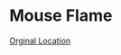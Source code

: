 # Mouse Flame

[Orginal Location](http://thecodeplayer.com/walkthrough/html5-canvas-experiment-a-cool-flame-fire-effect-using-particles)